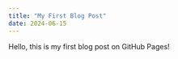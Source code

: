 ```yaml
---
title: "My First Blog Post"
date: 2024-06-15
---
```


Hello, this is my first blog post on GitHub Pages!
